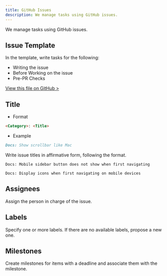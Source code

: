 ```yaml
---
title: GitHub Issues
description: We manage tasks using GitHub issues.
---
```


We manage tasks using GitHub issues.

## Issue Template

In the template, write tasks for the following:

- Writing the issue
- Before Working on the issue
- Pre-PR Checks

[View this file on GitHub >](https://github.com/sinProject-Inc/talk/blob/main/.github/ISSUE_TEMPLATE/custom.md)

## Title

- Format

```md
<Category>: <Title>
```

- Example

```md
Docs: Show scrollbar like Mac
```

Write issue titles in affirmative form, following the format.

```ts::Bad
Docs: Mobile sidebar button does not show when first navigating
```

```ts::Good
Docs: Display icons when first navigating on mobile devices
```

## Assignees

Assign the person in charge of the issue.

## Labels

Specify one or more labels. If there are no available labels, propose a new one.

## Milestones

Create milestones for items with a deadline and associate them with the milestone.
